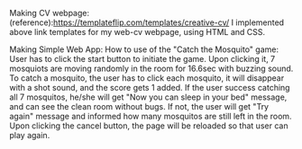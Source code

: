 Making CV webpage:
(reference):https://templateflip.com/templates/creative-cv/
I implemented above link templates for my web-cv webpage, using HTML and CSS.

Making Simple Web App:
How to use of the "Catch the Mosquito" game:
User has to click the start button to initiate the game.
Upon clicking it, 7 mosquiots are moving randomly in the room for 16.6sec with buzzing sound.
To catch a mosquito, the user has to click each mosquito, it will disappear with a shot sound, and the score gets 1 added.
If the user success catching all 7 mosquitos, he/she will get "Now you can sleep in your bed" message, and can see the clean room without bugs. 
If not, the user will get "Try again" message and informed how many mosquitos are still left in the room. Upon clicking the cancel button, the page will be reloaded so that user can play again.
